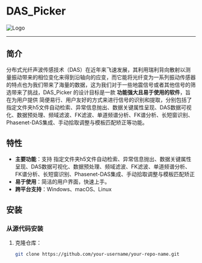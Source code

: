 # DAS_Picker

![Logo](icon.png) <!--https://github.com/FuTau/DAS_Picker/blob/main/icon-->

---

## 简介
分布式光纤声波传感技术（DAS）在近年来飞速发展，其利用瑞利背向散射以测量振动带来的相位变化来得到沿轴向的应变，而它能将光纤变为一系列振动传感器的特点也为我们带来了海量的数据，这为我们对于一些地震信号或者其他信号的筛选带来了挑战，DAS_Picker 的设计目标是一款 **功能强大且易于使用的软件**，旨在为用户提供 简便易行、用户友好的方式来进行信号的识别和提取，分别包括了指定文件夹h5文件自动检索、异常信息抛出、数据关键属性呈现、DAS数据可视化、数据预处理、频域滤波、FK滤波、单道频谱分析、FK谱分析、长短窗识别、Phasenet-DAS集成、手动拾取调整与模板匹配矫正等功能。

## 特性
- **主要功能**：支持 指定文件夹h5文件自动检索、异常信息抛出、数据关键属性呈现、DAS数据可视化、数据预处理、频域滤波、FK滤波、单道频谱分析、FK谱分析、长短窗识别、Phasenet-DAS集成、手动拾取调整与模板匹配矫正
- **易于使用**：简洁的用户界面，快速上手。
- **跨平台支持**：Windows、macOS、Linux

## 安装
### 从源代码安装
1. 克隆仓库：
   ```bash
   git clone https://github.com/your-username/your-repo-name.git
